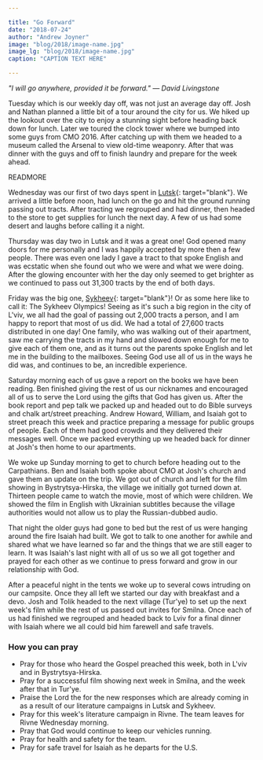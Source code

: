 ```yaml
---

title: "Go Forward"
date: "2018-07-24"
author: "Andrew Joyner"
image: "blog/2018/image-name.jpg"
image_lg: "blog/2018/image-name.jpg"
caption: "CAPTION TEXT HERE"

---
```


*"I will go anywhere, provided it be forward." <span style="white-space: nowrap">— David Livingstone</span>*

Tuesday which is our weekly day off, was not just an average day off. Josh and Nathan planned a little bit of a tour around the city for us. We hiked up the lookout over the city to enjoy a stunning sight before heading back down for lunch. Later we toured the clock tower where we bumped into some guys from CMO 2016. After catching up with them we headed to a museum called the Arsenal to view old-time weaponry. After that was dinner with the guys and off to finish laundry and prepare for the week ahead.

READMORE

Wednesday was our first of two days spent in [Lutsk](https://en.wikipedia.org/wiki/Lutsk){: target="blank"}. We arrived a little before noon, had lunch on the go and hit the ground running passing out tracts. After tracting we regrouped and had dinner, then headed to the store to get supplies for lunch the next day. A few of us had some desert and laughs before calling it a night.

Thursday was day two in Lutsk and it was a great one! God opened many doors for me personally and I was happily accepted by more then a few people. There was even one lady I gave a tract to that spoke English and was ecstatic when she found out who we were and what we were doing. After the glowing encounter with her the day only seemed to get brighter as we continued to pass out 31,300 tracts by the end of both days.

Friday was the big one, [Sykheev](https://en.wikipedia.org/wiki/Sykhivskyi_District){: target="blank"}! Or as some here like to call it: The Sykheev Olympics! Seeing as it's such a big region in the city of L'viv, we all had the goal of passing out 2,000 tracts a person, and I am happy to report that most of us did. We had a total of 27,600 tracts distributed in one day! One family, who was walking out of their apartment, saw me carrying the tracts in my hand and slowed down enough for me to give each of them one, and as it turns out the parents spoke English and let me in the building to the mailboxes. Seeing God use all of us in the ways he did was, and continues to be, an incredible experience.

Saturday morning each of us gave a report on the books we have been reading. Ben finished giving the rest of us our nicknames and encouraged all of us to serve the Lord using the gifts that God has given us. After the book report and pep talk we packed up and headed out to do Bible surveys and chalk art/street preaching. Andrew Howard, William, and Isaiah got to street preach this week and practice preparing a message for public groups of people. Each of them had good crowds and they delivered their messages well. Once we packed everything up we headed back for dinner at Josh's then home to our apartments.

We woke up Sunday morning to get to church before heading out to the Carpathians. Ben and Isaiah both spoke about CMO at Josh's church and gave them an update on the trip. We got out of church and left for the film showing in Bystrytsya-Hirska, the village we initially got turned down at. Thirteen people came to watch the movie, most of which were children. We showed the film in English with Ukrainian subtitles because the village authorities would not allow us to play the Russian-dubbed audio.

That night the older guys had gone to bed but the rest of us were hanging around the fire Isaiah had built. We got to talk to one another for awhile and shared what we have learned so far and the things that we are still eager to learn. It was Isaiah's last night with all of us so we all got together and prayed for each other as we continue to press forward and grow in our relationship with God.

After a peaceful night in the tents we woke up to several cows intruding on our campsite. Once they all left we started our day with breakfast and a devo. Josh and Tolik headed to the next village (Tur'ye) to set up the next week's film while the rest of us passed out invites for Smilna. Once each of us had finished we regrouped and headed back to Lviv for a final dinner with Isaiah where we all could bid him farewell and safe travels.

### How you can pray

* Pray for those who heard the Gospel preached this week, both in L'viv and in Bystrytsya-Hirska.
* Pray for a successful film showing next week in Smilna, and the week after that in Tur'ye.
* Praise the Lord the for the new responses which are already coming in as a result of our literature campaigns in Lutsk and Sykheev.
* Pray for this week's literature campaign in Rivne. The team leaves for Rivne Wednesday morning.
* Pray that God would continue to keep our vehicles running.
* Pray for health and safety for the team.
* Pray for safe travel for Isaiah as he departs for the U.S.
